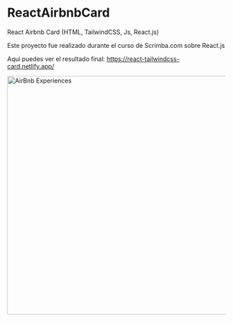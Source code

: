 # ReactAirbnbCard
React Airbnb Card (HTML, TailwindCSS, Js, React.js)

Este proyecto fue realizado durante el curso de Scrimba.com sobre React.js

Aqui puedes ver el resultado final: https://react-tailwindcss-card.netlify.app/

<img width="550" alt="AirBnb Experiences" src="https://github.com/VickyAzola/ReactAirbnbCard/assets/116470398/8033ce8b-41dd-4b78-aef4-d36e62d18782">
